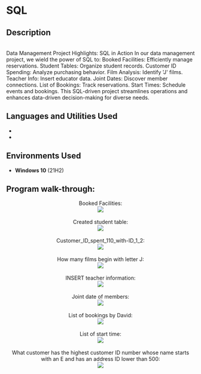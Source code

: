 <h1>SQL</h1>

 

<h2>Description</h2>

<br />
Data Management Project Highlights: SQL in Action
In our data management project, we wield the power of SQL to:
Booked Facilities: Efficiently manage reservations.
Student Tables: Organize student records.
Customer ID Spending: Analyze purchasing behavior.
Film Analysis: Identify 'J' films.
Teacher Info: Insert educator data.
Joint Dates: Discover member connections.
List of Bookings: Track reservations.
Start Times: Schedule events and bookings.
This SQL-driven project streamlines operations and enhances data-driven decision-making for diverse needs.


<h2>Languages and Utilities Used</h2>

- <b></b> 
- <b></b>

<h2>Environments Used </h2>

- <b>Windows 10</b> (21H2)

<h2>Program walk-through:</h2>

<p align="center">
Booked Facilities: <br/>
<img src="https://github.com/Vlad774/SQL-test/blob/main/Booked_facilities.png"/>
<br />
<br />
Created student table:  <br/>
<img src="https://github.com/Vlad774/SQL-test/blob/main/Created%20student%20table.png"/>
<br />
<br />
Customer_ID_spent_110_with-ID_1_2: <br/>
<img src="https://github.com/Vlad774/SQL-test/blob/main/Customer_ID_spent_110_with-ID_1_2.png"/>
<br />
<br />
How many films begin with letter J:  <br/>
<img src="https://github.com/Vlad774/SQL-test/blob/main/How%20many%20films%20begin%20with%20letter%20J.png"/>
<br />
<br />
INSERT teacher information:  <br/>
<img src="https://github.com/Vlad774/SQL-test/blob/main/INSERT%20teacher%20information.png"/>
<br />
<br />
Joint date of members:  <br/>
<img src="https://github.com/Vlad774/SQL-test/blob/main/Joint%20date%20of%20members.png"/>
<br />
<br />
List of bookings by David:  <br/>
<img src="https://github.com/Vlad774/SQL-test/blob/main/List%20of%20bookings%20by%20David.png"/>
<br />
<br />
List of start time:  <br/>
<img src="https://github.com/Vlad774/SQL-test/blob/main/List%20of%20start%20time.png"/>
<br />
<br />
What customer has the highest customer ID number whose name starts with an E and has an address ID lower than 500:  <br/>
<img src="https://github.com/Vlad774/SQL-test/blob/main/Whatcustomer%20has%20the%20highest%20customer%20ID%20number%20whose%20name%20starts%20with%20an%20E%20and%20has%20an%20address%20ID%20lower%20than%20500.png"/>
</p>

<!--
 ```diff
- text in red
+ text in green
! text in orange
# text in gray
@@ text in purple (and bold)@@
```
--!>
